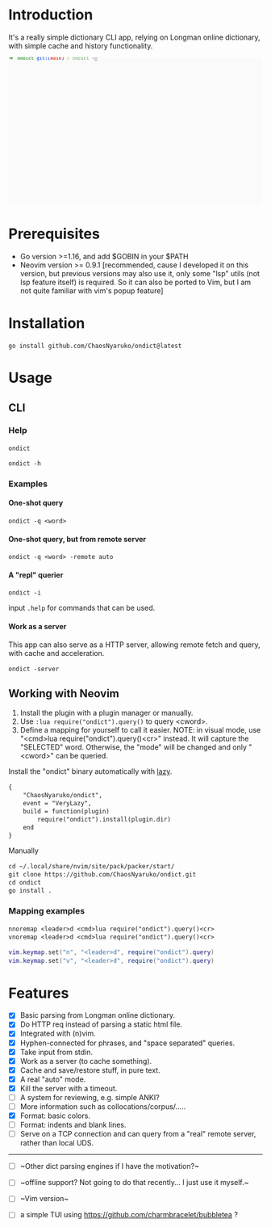 # Introduction
It's a really simple dictionary CLI app, relying on Longman online dictionary, with simple cache and history functionality.

![Gif](./assets/ondict_example.gif)
# Prerequisites
- Go version >=1.16, and add $GOBIN in your $PATH
- Neovim version >= 0.9.1 [recommended, cause I developed it on this version, but previous versions may also use it, only some "lsp" utils (not lsp feature itself) is required. So it can also be ported to Vim, but I am not quite familiar with vim's popup feature]
# Installation
```console
go install github.com/ChaosNyaruko/ondict@latest
```
# Usage
## CLI
### Help
```console
ondict 
```
```console
ondict -h
```

### Examples
#### One-shot query
```console
ondict -q <word>
```

#### One-shot query, but from remote server
```console
ondict -q <word> -remote auto 
```

#### A "repl" querier
```console
ondict -i
```
input `.help` for commands that can be used.

#### Work as a server
This app can also serve as a HTTP server, allowing remote fetch and query, with cache and acceleration.
```console
ondict -server
```

## Working with Neovim
1. Install the plugin with a plugin manager or manually. 
2. Use `:lua require("ondict").query()` to query \<cword\>.
3. Define a mapping for yourself to call it easier. NOTE: in visual mode, use "\<cmd\>lua require("ondict").query()\<cr\>" instead. It will capture the "SELECTED" word. Otherwise, the "mode" will be changed and only "\<cword\>" can be queried.

Install the "ondict" binary automatically with [lazy](https://github.com/folke/lazy.nvim).
```
{ 
    "ChaosNyaruko/ondict",
    event = "VeryLazy",
    build = function(plugin)
        require("ondict").install(plugin.dir)
    end
}
```

Manually
```console
cd ~/.local/share/nvim/site/pack/packer/start/
git clone https://github.com/ChaosNyaruko/ondict.git
cd ondict
go install .
```
### Mapping examples
```vimscript
nnoremap <leader>d <cmd>lua require("ondict").query()<cr>
vnoremap <leader>d <cmd>lua require("ondict").query()<cr>
```

```lua
vim.keymap.set("n", "<leader>d", require("ondict").query)
vim.keymap.set("v", "<leader>d", require("ondict").query)
```


# Features
- [x] Basic parsing from Longman online dictionary.
- [x] Do HTTP req instead of parsing a static html file.
- [x] Integrated with (n)vim.
- [x] Hyphen-connected for phrases, and "space separated" queries.
- [x] Take input from stdin.
- [x] Work as a server (to cache something).
- [x] Cache and save/restore stuff, in pure text.
- [x] A real "auto" mode.
- [x] Kill the server with a timeout.
- [ ] A system for reviewing, e.g. simple ANKI?
- [ ] More information such as collocations/corpus/.....
- [x] Format: basic colors.
- [ ] Format: indents and blank lines.
- [ ] Serve on a TCP connection and can query from a "real" remote server, rather than local UDS.
---
- [ ] ~Other dict parsing engines if I have the motivation?~
- [ ] ~offline support? Not going to do that recently... I just use it myself.~
- [ ] ~Vim version~
- [ ] a simple TUI using https://github.com/charmbracelet/bubbletea ?

